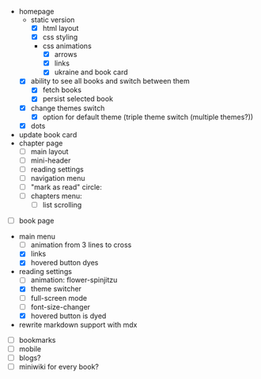 - homepage
  - static version
    - [x] html layout
    - [x] css styling
    - css animations
      - [x] arrows
      - [x] links
      - [x] ukraine and book card
  - [x] ability to see all books and switch between them 
    - [x] fetch books
    - [x] persist selected book
  - [x] change themes switch
    - [x] option for default theme (triple theme switch (multiple themes?))
  - [x] dots
- update book card
- chapter page
  - [ ] main layout
  - [ ] mini-header
  - [ ] reading settings
  - [ ] navigation menu
  - [ ] "mark as read" circle:
  - [ ] chapters menu:
    - [ ] list scrolling
- [ ] book page
- main menu
  - [ ] animation from 3 lines to cross
  - [x] links
  - [x] hovered button dyes
- reading settings
  - [ ] animation: flower-spinjitzu
  - [x] theme switcher
  - [ ] full-screen mode
  - [ ] font-size-changer
  - [x] hovered button is dyed
- rewrite markdown support with mdx
- [ ] bookmarks
- [ ] mobile
- [ ] blogs?
- [ ] miniwiki for every book?
